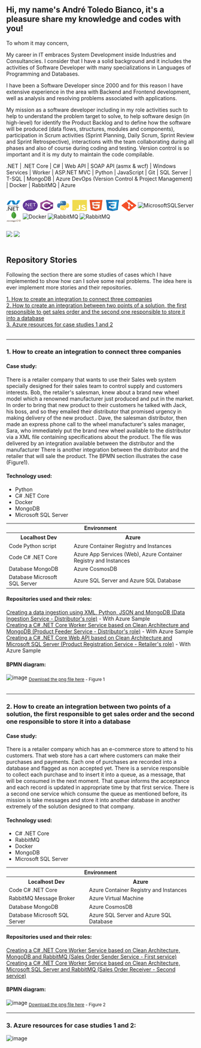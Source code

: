 ## Hi, my name's André Toledo Bianco, it's a pleasure share my knowledge and codes with you!

<p>To whom it may concern,

My career in IT embraces System Development inside Industries and Consultancies. I consider that I have a solid background and it includes the activities of Software Developer with many specializations in Languages of Programming and Databases. 

I have been a Software Developer since 2000 and for this reason I have extensive experience in the area with Backend and Frontend development, well as analysis and resolving problems associated with applications.

My mission as a software developer including in my role activities such to help to understand the problem target to solve, to help software design (in high-level) for identify the Product Backlog and to define how the software will be produced (data flows, structures, modules and components), participation in Scrum activities (Sprint Planning, Daily Scrum, Sprint Review and Sprint Retrospective), interactions with the team collaborating during all phases and also of course during coding and testing. Version control is so important and it is my duty to maintain the code compilable.</p>

.NET | .NET Core | C# | Web API | SOAP API (asmx & wcf) | Windows Services | Worker | ASP.NET MVC | Python | JavaScript | Git | SQL Server | T-SQL | MongoDB | Azure DevOps (Version Control & Project Management) | Docker | RabbitMQ | Azure

<div style="display: inline_block"><br>
  <img align="center" alt="DotNet" height="30" width="40" src="https://raw.githubusercontent.com/devicons/devicon/master/icons/dot-net/dot-net-original-wordmark.svg" />
  <img align="center" alt="DotNetCore" height="30" width="40" src="https://raw.githubusercontent.com/devicons/devicon/master/icons/dotnetcore/dotnetcore-original.svg" />
  <img align="center" alt="Csharp" height="30" width="40" src="https://raw.githubusercontent.com/devicons/devicon/master/icons/csharp/csharp-original.svg">
  <img align="center" alt="Python" height="30" width="40" src="https://raw.githubusercontent.com/devicons/devicon/master/icons/python/python-original.svg">
  <img align="center" alt="Js" height="30" width="40" src="https://raw.githubusercontent.com/devicons/devicon/master/icons/javascript/javascript-plain.svg">
  <!--<img align="center" alt="Ts" height="30" width="40" src="https://raw.githubusercontent.com/devicons/devicon/master/icons/typescript/typescript-plain.svg">
  <img align="center" alt="Angular" height="30" width="40" src="https://raw.githubusercontent.com/devicons/devicon/master/icons/angularjs/angularjs-original.svg">-->
  <img align="center" alt="HTML" height="30" width="40" src="https://raw.githubusercontent.com/devicons/devicon/master/icons/html5/html5-original.svg">
  <img align="center" alt="CSS" height="30" width="40" src="https://raw.githubusercontent.com/devicons/devicon/master/icons/css3/css3-original.svg">
  <img align="center" alt="Git" height="30" width="40" src="https://raw.githubusercontent.com/devicons/devicon/master/icons/git/git-original.svg">
  <img align="center" alt="MicrosoftSQLServer" height="30" width="40" src="https://www.svgrepo.com/show/303229/microsoft-sql-server-logo.svg">
  <img align="center" alt="MongoDB" height="30" width="40" src="https://raw.githubusercontent.com/devicons/devicon/master/icons/mongodb/mongodb-original-wordmark.svg">  
  <img align="center" alt="Docker" height="30" width="40" src="https://cdn.jsdelivr.net/gh/devicons/devicon/icons/docker/docker-original-wordmark.svg">
  <img align="center" alt="RabbitMQ" height="30" width="40" src="https://www.svgrepo.com/show/303576/rabbitmq-logo.svg">  
  <img align="center" alt="RabbitMQ" height="30" width="40" src="https://cdn.jsdelivr.net/gh/devicons/devicon/icons/azure/azure-original.svg">
</div>

###

<div> 
  <a href = "mailto:abianco.allegro@gmail.com"><img src="https://img.shields.io/badge/-Gmail-%23333?style=for-the-badge&logo=gmail&logoColor=white" target="_blank"></a>
  <a href="https://www.linkedin.com/in/andrebianco-net/" target="_blank"><img src="https://img.shields.io/badge/-LinkedIn-%230077B5?style=for-the-badge&logo=linkedin&logoColor=white" target="_blank"></a>  
</div>
</br>

## Repository Stories

<!--
<p>Below is my first effort to show a little of my work. It's not all done yet and maybe it never will be, because the idea is always to create more and more repositories which bring a way to how to solve work real problems.</p>
-->

Following the section there are some studies of cases which I have implemented to show how can I solve some real problems. The idea here is ever implement more stories and their repositories.

[1. How to create an integration to connect three companies](https://github.com/andrebianco-net#1-how-to-create-an-integration-to-connect-three-companies)<br/>
[2. How to create an integration between two points of a solution, the first responsible to get sales order and the second one responsible to store it into a database](https://github.com/andrebianco-net#2-how-to-create-an-integration-between-two-points-of-a-solution-the-first-responsible-to-get-sales-order-and-the-second-one-responsible-to-store-it-into-a-database)</br>
[3. Azure resources for case studies 1 and 2](https://github.com/andrebianco-net#3-azure-resources-for-case-studies-1-and-2)
<br/><br/>
___

### 1. How to create an integration to connect three companies
#### Case study:

<p>There is a retailer company that wants to use their Sales web system specially designed for their sales team to control supply and customers interests. Bob, the retailer's salesman, knew about a brand new wheel model which a renowned manufacturer just produced and put in the market. In order to bring that new product to their customers he talked with Jack, his boss,  and so they emailed their distributor that promised urgency in making delivery of the new product . Dave, the salesman distributor, then made an express phone call to the wheel manufacturer's sales manager, Sara, who immediately put the brand new wheel available to the distributor via a XML file containing specifications about the product. The file was delivered by an integration available between the distributor and the manufacturer There is another integration between the distributor and the retailer that will sale the product. The BPMN section illustrates the case (Figure1).</p>

#### Technology used:
- Python
- C# .NET Core
- Docker
- MongoDB
- Microsoft SQL Server

<table>
  <tr>
    <th colspan="2">Environment</th>
  </tr>
  <tr>
    <th>Localhost Dev</th><th>Azure</th>
  </tr>
  <tr>
    <td>Code Python script</td><td>Azure Container Registry and Instances</td>
  </tr>
  <tr>    
    <td>Code C# .NET Core</td><td>Azure App Services (Web), Azure Container Registry and Instances</td>
  </tr>
  <tr>    
    <td>Database MongoDB</td><td>Azure CosmosDB</td>
  </tr>
  <tr>    
    <td>Database Microsoft SQL Server</td><td>Azure SQL Server and Azure SQL Database</td>
  </tr>
</table>

#### Repositories used and their roles:
[Creating a data ingestion using XML, Python, JSON and MongoDB (Data Ingestion Service - Distributor's role)](https://github.com/andrebianco-net/create-data-ingestion-python-mongodb) - With Azure Sample</br>
[Creating a C# .NET Core Worker Service based on Clean Architecture and MongoDB (Product Feeder Service - Distributor's role)](https://github.com/andrebianco-net/create-csharp-worker-clean-architecture) - With Azure Sample</br>
[Creating a C# .NET Core Web API based on Clean Architecture and Microsoft SQL Server (Product Registration Service - Retailer's role)](https://github.com/andrebianco-net/create-csharp-webapi-clean-architecture) - With Azure Sample</br>
<!--(Next repo) Creating Product CRUD using C# ASP.NET Core MVC and Angular (Retailer's role)-->

#### BPMN diagram:</font>
![image](https://github.com/andrebianco-net/andrebianco-net/assets/453193/595c1e36-ef3a-41b7-b9b3-013a3f2376ed)
<sub>[Download the png file here](https://github.com/andrebianco-net/andrebianco-net/blob/main/1HowToCreateAnIntegrationToConnectThreeCompanies.drawio.png) - Figure 1</sub>
<br/><br/>
___

### 2. How to create an integration between two points of a solution, the first responsible to get sales order and the second one responsible to store it into a database
#### Case study:

<p>There is a retailer company which has an e-commerce store to attend to his customers. That web store has a cart where customers can make their purchases and payments. Each one of purchases are recorded into a database and flagged as non accepted yet. There is a service responsible to collect each purchase and to insert it into a queue, as a message, that will be consumed in the next moment. That queue informs the acceptance and each record is updated in appropriate time by that first service. There is a second one service which consume the queue as mentioned before, its mission is take messages and store it into another database in another extremely of the solution designed to that company.</p>

#### Technology used:
- C# .NET Core
- RabbitMQ
- Docker
- MongoDB
- Microsoft SQL Server

<table>
  <tr>
    <th colspan="2">Environment</th>
  </tr>
  <tr>
    <th>Localhost Dev</th><th>Azure</th>
  </tr>
  <tr>
    <td>Code C# .NET Core</td><td>Azure Container Registry and Instances</td>
  </tr>
  <tr>    
    <td>RabbitMQ Message Broker</td><td>Azure Virtual Machine</td>
  </tr>
  <tr>    
    <td>Database MongoDB</td><td>Azure CosmosDB</td>
  </tr>
  <tr>    
    <td>Database Microsoft SQL Server</td><td>Azure SQL Server and Azure SQL Database</td>
  </tr>
</table>

#### Repositories used and their roles:
[Creating a C# .NET Core Worker Service based on Clean Architecture, MongoDB and RabbitMQ (Sales Order Sender Service - First service)](https://github.com/andrebianco-net/create-csharp-worker-rabbitmq-mongodb)</br>
[Creating a C# .NET Core Worker Service based on Clean Architecture, Microsoft SQL Server and RabbitMQ (Sales Order Receiver - Second service)](https://github.com/andrebianco-net/create-csharp-worker-rabbitmq-mssql)

#### BPMN diagram:</font>
![image](https://github.com/andrebianco-net/andrebianco-net/assets/453193/03709d46-7c99-4fb7-8393-7a8049bc780a)
<sub>[Download the png file here](https://github.com/andrebianco-net/andrebianco-net/blob/main/2HowToCreateAnIntegrationBetweenTwoPointsOfASolution.drawio.png) - Figure 2</sub>
___

### 3. Azure resources for case studies 1 and 2:</font>

![image](https://github.com/andrebianco-net/andrebianco-net/assets/453193/731661b0-ca8b-4237-8a6e-6e6f0f29b2f5)

